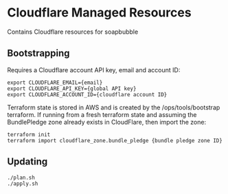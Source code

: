 # Cloudflare Managed Resources

Contains Cloudflare resources for soapbubble

## Bootstrapping

Requires a Cloudflare account API key, email and account ID:

```
export CLOUDFLARE_EMAIL={email}
export CLOUDFLARE_API_KEY={global API key}
export CLOUDFLARE_ACCOUNT_ID={cloudflare account ID}
```

Terraform state is stored in AWS and is created by the /ops/tools/bootstrap terraform. If running from a fresh terraform state and assuming the BundlePledge zone already exists in CloudFlare, then import the zone:

```
terraform init
terraform import cloudflare_zone.bundle_pledge {bundle pledge zone ID}
```

## Updating

```
./plan.sh
./apply.sh
```
